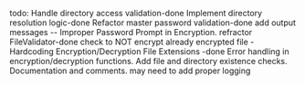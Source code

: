 todo:
Handle directory access validation-done
Implement directory resolution logic-done
Refactor master password validation-done
add output messages -- Improper Password Prompt in Encryption.
refractor FileValidator-done
check to NOT encrypt already encrypted file - Hardcoding Encryption/Decryption File Extensions -done
Error handling in encryption/decryption functions.
Add file and directory existence checks.
Documentation and comments.
may need to add proper logging

